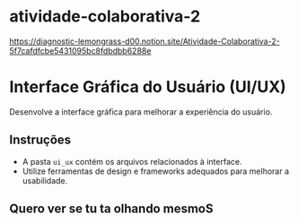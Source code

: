 # atividade-colaborativa-2
https://diagnostic-lemongrass-d00.notion.site/Atividade-Colaborativa-2-5f7cafdfcbe5431095bc8fdbdbb6288e

# Interface Gráfica do Usuário (UI/UX)

Desenvolve a interface gráfica para melhorar a experiência do usuário.

## Instruções

- A pasta `ui_ux` contém os arquivos relacionados à interface.
- Utilize ferramentas de design e frameworks adequados para melhorar a usabilidade.

## Quero ver se tu ta olhando mesmoS
